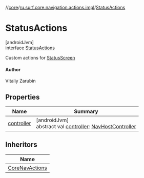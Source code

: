 //[core](../../../index.md)/[ru.surf.core.navigation.actions.impl](../index.md)/[StatusActions](index.md)

# StatusActions

[androidJvm]\
interface [StatusActions](index.md)

Custom actions for [StatusScreen](../../ru.surf.core.ui.screens.status/-status-screen.md)

#### Author

Vitaliy Zarubin

## Properties

| Name | Summary |
|---|---|
| [controller](controller.md) | [androidJvm]<br>abstract val [controller](controller.md): [NavHostController](https://developer.android.com/reference/kotlin/androidx/navigation/NavHostController.html) |

## Inheritors

| Name |
|---|
| [CoreNavActions](../../ru.surf.core.navigation.actions/-core-nav-actions/index.md) |

